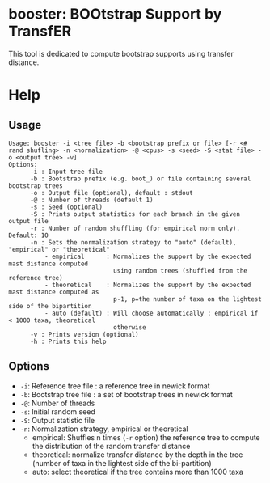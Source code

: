 # booster: BOOtstrap Support by TransfER
This tool is dedicated to compute bootstrap supports using transfer distance.

# Help
## Usage

```
Usage: booster -i <tree file> -b <bootstrap prefix or file> [-r <# rand shufling> -n <normalization> -@ <cpus> -s <seed> -S <stat file> -o <output tree> -v]
Options:
      -i : Input tree file
      -b : Bootstrap prefix (e.g. boot_) or file containing several bootstrap trees
      -o : Output file (optional), default : stdout
      -@ : Number of threads (default 1)
      -s : Seed (optional)
      -S : Prints output statistics for each branch in the given output file
      -r : Number of random shuffling (for empirical norm only). Default: 10
      -n : Sets the normalization strategy to "auto" (default), "empirical" or "theoretical"
          - empirical      : Normalizes the support by the expected mast distance computed
                             using random trees (shuffled from the reference tree)
          - theoretical    : Normalizes the support by the expected mast distance computed as
                             p-1, p=the number of taxa on the lightest side of the bipartition
          - auto (default) : Will choose automatically : empirical if < 1000 taxa, theoretical
                             otherwise
      -v : Prints version (optional)
      -h : Prints this help

```

## Options
* `-i`: Reference tree file : a reference tree in newick format
* `-b`: Bootstrap tree file : a set of bootstrap trees in newick format
* `-@`: Number of threads
* `-s`: Initial random seed
* `-S`: Output statistic file
* `-n`: Normalization strategy, empirical or theoretical
    * empirical: Shuffles n times (`-r` option) the reference tree to compute the distribution of the random transfer distance
    * theoretical: normalize transfer distance by the depth in the tree (number of taxa in the lightest side of the bi-partition)
    * auto: select theoretical if the tree contains more than 1000 taxa
